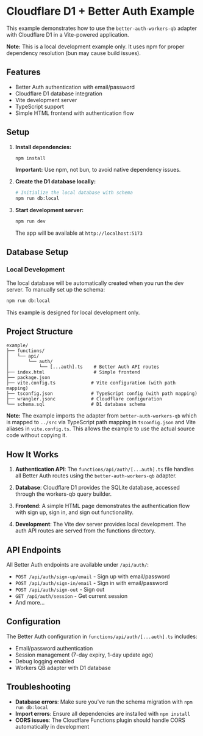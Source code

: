 # Cloudflare D1 + Better Auth Example

This example demonstrates how to use the `better-auth-workers-qb` adapter with Cloudflare D1 in a Vite-powered application.

**Note:** This is a local development example only. It uses npm for proper dependency resolution (bun may cause build issues).

## Features

- Better Auth authentication with email/password
- Cloudflare D1 database integration
- Vite development server
- TypeScript support
- Simple HTML frontend with authentication flow

## Setup

1. **Install dependencies:**
   ```bash
   npm install
   ```
   
   **Important:** Use npm, not bun, to avoid native dependency issues.

2. **Create the D1 database locally:**
   ```bash
   # Initialize the local database with schema
   npm run db:local
   ```

3. **Start development server:**
   ```bash
   npm run dev
   ```

   The app will be available at `http://localhost:5173`

## Database Setup

### Local Development

The local database will be automatically created when you run the dev server. To manually set up the schema:

```bash
npm run db:local
```

This example is designed for local development only.

## Project Structure

```
example/
├── functions/
│   └── api/
│       └── auth/
│           └── [...auth].ts    # Better Auth API routes
├── index.html                  # Simple frontend
├── package.json
├── vite.config.ts             # Vite configuration (with path mapping)
├── tsconfig.json              # TypeScript config (with path mapping)
├── wrangler.jsonc             # Cloudflare configuration
└── schema.sql                 # D1 database schema
```

**Note:** The example imports the adapter from `better-auth-workers-qb` which is mapped to `../src` via TypeScript path mapping in `tsconfig.json` and Vite aliases in `vite.config.ts`. This allows the example to use the actual source code without copying it.

## How It Works

1. **Authentication API**: The `functions/api/auth/[...auth].ts` file handles all Better Auth routes using the `better-auth-workers-qb` adapter.

2. **Database**: Cloudflare D1 provides the SQLite database, accessed through the workers-qb query builder.

3. **Frontend**: A simple HTML page demonstrates the authentication flow with sign up, sign in, and sign out functionality.

4. **Development**: The Vite dev server provides local development. The auth API routes are served from the functions directory.

## API Endpoints

All Better Auth endpoints are available under `/api/auth/`:

- `POST /api/auth/sign-up/email` - Sign up with email/password
- `POST /api/auth/sign-in/email` - Sign in with email/password
- `POST /api/auth/sign-out` - Sign out
- `GET /api/auth/session` - Get current session
- And more...

## Configuration

The Better Auth configuration in `functions/api/auth/[...auth].ts` includes:

- Email/password authentication
- Session management (7-day expiry, 1-day update age)
- Debug logging enabled
- Workers QB adapter with D1 database

## Troubleshooting

- **Database errors**: Make sure you've run the schema migration with `npm run db:local`
- **Import errors**: Ensure all dependencies are installed with `npm install`
- **CORS issues**: The Cloudflare Functions plugin should handle CORS automatically in development